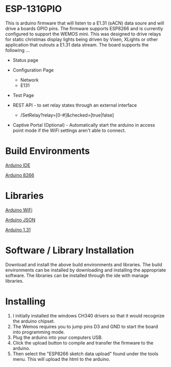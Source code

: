 # ESP-131GPIO

This is arduino firmware that will listen to a E1.31 (sACN) data soure and will drive a boards GPIO pins. The firmware supports ESP8266 and is currently configured to support the WEMOS mini.  This was designed to drive relays for static christmas display lights being driven by Vixen, XLights or other application that outouts a E1.31 data stream. The board supports the following ...

* Status page
* Configuration Page
  * Network
  * E131
* Test Page

* REST API - to set relay states through an external interface
  * /SetRelay?relay=[0-#]&checked=[true|false]
* Captive Portal (Optional) - Automatically start the arduino in access point mode if the WiFi settings aren't able to connect.

# Build Environments

[Arduino IDE](https://www.arduino.cc/en/main/software)

[Arduino 8266](https://github.com/esp8266/Arduino)

# Libraries
[Arduino WiFi](https://www.arduino.cc/en/Reference/WiFi)

[Arduino JSON](https://arduinojson.org/)

[Arduino 1.31](https://github.com/forkineye/E131)

# Software / Library Installation

Download and install the above build environments and libraries.  The build environments can be installed by downloading and installing the appropriate software.  The libraries can be installed through the ide with manage libraries.

# Installing
1. I initially installed the windows CH340 drivers so that it would recognize the arduino chipset. 
1. The Wemos requires you to jump pins D3 and GND to start the board into programming mode.  
1. Plug the arduino into your computers USB. 
1. Click the upload button to compile and transfer the firmware to the arduino. 
1. Then select the "ESP8266 sketch data upload" found under the tools menu. This will upload the html to the arduino.
